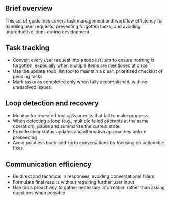 ## Brief overview
  This set of guidelines covers task management and workflow efficiency for handling user requests, preventing forgotten tasks, and avoiding unproductive loops during development.

## Task tracking
  - Convert every user request into a todo list item to ensure nothing is forgotten, especially when multiple items are mentioned at once
  - Use the update_todo_list tool to maintain a clear, prioritized checklist of pending tasks
  - Mark tasks as completed only when fully accomplished, with no unresolved issues

## Loop detection and recovery
  - Monitor for repeated tool calls or edits that fail to make progress
  - When detecting a loop (e.g., multiple failed attempts at the same operation), pause and summarize the current state
  - Provide clear status updates and alternative approaches before proceeding
  - Avoid pointless back-and-forth conversations by focusing on actionable fixes

## Communication efficiency
  - Be direct and technical in responses, avoiding conversational fillers
  - Formulate final results without requiring further user input
  - Use tools proactively to gather necessary information rather than asking questions when possible